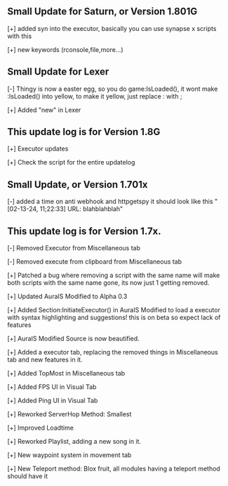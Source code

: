 ## Small Update for Saturn, or Version 1.801G
[+] added syn into the executor, basically you can use synapse x scripts with this


[+] new keywords (rconsole,file,more...)
## Small Update for Lexer
[-] Thingy is now a easter egg, so you do game:IsLoaded(), it wont make :IsLoaded() into yellow, to make it yellow, just replace : with ;


[+] Added "new" in Lexer
## This update log is for Version 1.8G
[+] Executor updates

[+] Check the script for the entire updatelog

## Small Update, or Version 1.701x
[-] added a time on anti webhook and httpgetspy it should look like this "[02-13-24, 11;22:33] URL: blahblahblah"
## This update log is for Version 1.7x.
[-] Removed Executor from Miscellaneous tab

[-] Removed execute from clipboard from Miscellaneous tab

[+] Patched a bug where removing a script with the same name will make both scripts with the same name gone, its now just 1 getting removed.

[+] Updated AuraIS Modified to Alpha 0.3

[+] Added Section:InitiateExecutor() in AuraIS Modified to load a executor with syntax highlighting and suggestions! this is on beta so expect lack of features

[+] AuraIS Modified Source is now beautified.

[+] Added a executor tab, replacing the removed things in Miscellaneous tab and new features in it.

[+] Added TopMost in Miscellaneous tab

[+] Added FPS UI in Visual Tab

[+] Added Ping UI in Visual Tab

[+] Reworked ServerHop Method: Smallest

[+] Improved Loadtime

[+] Reworked Playlist, adding a new song in it.

[+] New waypoint system in movement tab

[+] New Teleport method: Blox fruit, all modules having a teleport method should have it
